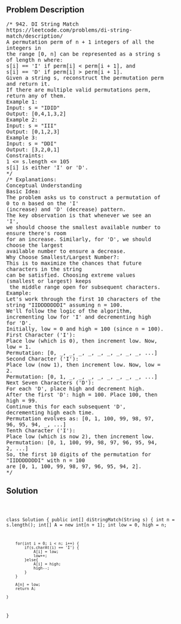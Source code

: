 <!--
<style>
  body { font-family: Arial, sans-serif; }
  .container { max-width: 100%; margin: 0 auto; padding: 10px; }
  .comment-block { max-width: 30%; background-color: #f9f9f9; padding: 10px; border-left: 5px solid #ccc; overflow-wrap: break-word; white-space: pre-wrap; }
  .code-block { background-color: #f4f4f4; padding: 10px; border: 1px solid #ddd; overflow-wrap: break-word; white-space: pre-wrap; }
</style>
-->

<div class='container'>
<h2>Problem Description</h2>
<div class='comment-block'>
<pre>
/* 942. DI String Match
https://leetcode.com/problems/di-string-
match/description/
A permutation perm of n + 1 integers of all the
integers in
the range [0, n] can be represented as a string s
of length n where:
s[i] == 'I' if perm[i] < perm[i + 1], and
s[i] == 'D' if perm[i] > perm[i + 1].
Given a string s, reconstruct the permutation perm
and return it.
If there are multiple valid permutations perm,
return any of them.
Example 1:
Input: s = "IDID"
Output: [0,4,1,3,2]
Example 2:
Input: s = "III"
Output: [0,1,2,3]
Example 3:
Input: s = "DDI"
Output: [3,2,0,1]
Constraints:
1 <= s.length <= 105
s[i] is either 'I' or 'D'.
*/
/* Explanations:
Conceptual Understanding
Basic Idea:
The problem asks us to construct a permutation of
0 to n based on the 'I'
(increase) and 'D' (decrease) pattern.
The key observation is that whenever we see an
'I',
we should choose the smallest available number to
ensure there's room
for an increase. Similarly, for 'D', we should
choose the largest
available number to ensure a decrease.
Why Choose Smallest/Largest Number?:
This is to maximize the chances that future
characters in the string
can be satisfied. Choosing extreme values
(smallest or largest) keeps
 the middle range open for subsequent characters.
Example:
Let's work through the first 10 characters of the
string "IIDDDDDDDI" assuming n = 100.
We'll follow the logic of the algorithm,
incrementing low for 'I' and decrementing high
for 'D'.
Initially, low = 0 and high = 100 (since n = 100).
First Character ('I'):
Place low (which is 0), then increment low. Now,
low = 1.
Permutation: [0, _, _, _, _, _, _, _, _, _, ...]
Second Character ('I'):
Place low (now 1), then increment low. Now, low =
2.
Permutation: [0, 1, _, _, _, _, _, _, _, _, ...]
Next Seven Characters ('D'):
For each 'D', place high and decrement high.
After the first 'D': high = 100. Place 100, then
high = 99.
Continue this for each subsequent 'D',
decrementing high each time.
Permutation evolves as: [0, 1, 100, 99, 98, 97,
96, 95, 94, _, ...]
Tenth Character ('I'):
Place low (which is now 2), then increment low.
Permutation: [0, 1, 100, 99, 98, 97, 96, 95, 94,
2, ...]
So, the first 10 digits of the permutation for
"IIDDDDDDDI" with n = 100
are [0, 1, 100, 99, 98, 97, 96, 95, 94, 2].
*/
</pre>
</div>

<h2>Solution</h2>
<div class='code-block'>
<pre><code class='language-java'>

class Solution {
    public int[] diStringMatch(String s) {
        int n = s.length();
        int[] A = new int[n + 1];
        int low = 0, high = n;

        for(int i = 0; i < n; i++) {
            if(s.charAt(i) == 'I') {
                A[i] = low;
                low++;
            }else{
                A[i] = high;
                high--;
            }
        }

        A[n] = low;
        return A;
        
    }
}

</code></pre>
</div>
</div>
